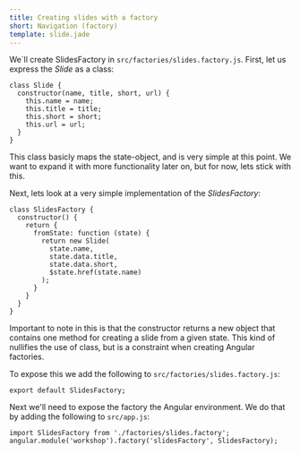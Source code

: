 ```yaml
---
title: Creating slides with a factory
short: Navigation (factory)
template: slide.jade
---
```


We`ll create SlidesFactory in ```src/factories/slides.factory.js```. First, let us express the _Slide_ as a class:

    class Slide {
      constructor(name, title, short, url) {
        this.name = name;
        this.title = title;
        this.short = short;
        this.url = url;
      }
    }

This class basicly maps the state-object, and is very simple at this point. We want to expand it with more functionality later on, but for now, lets stick with this.

Next, lets look at a very simple implementation of the _SlidesFactory_:

    class SlidesFactory {
      constructor() {
        return {
          fromState: function (state) {
            return new Slide(
              state.name, 
              state.data.title, 
              state.data.short, 
              $state.href(state.name)
            );
          }
        }
      }
    }

Important to note in this is that the constructor returns a new object that contains one method for creating a slide from a given state. This kind of nullifies the use of class, but is a constraint when creating Angular factories.

To expose this we add the following to ```src/factories/slides.factory.js```:

    export default SlidesFactory;

Next we'll need to expose the factory the Angular environment. We do that by adding the following to ```src/app.js```:

    import SlidesFactory from './factories/slides.factory';
    angular.module('workshop').factory('slidesFactory', SlidesFactory);